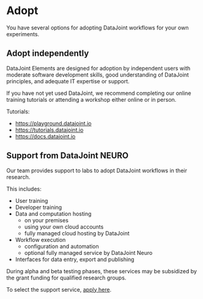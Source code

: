 # Adopt
You have several options for adopting DataJoint workflows for your own experiments.

## Adopt independently
DataJoint Elements are designed for adoption by independent users with moderate software development skills,  good understanding of DataJoint principles, and adequate IT expertise or support.

If you have not yet used DataJoint, we recommend completing our online training tutorials or attending a workshop either online or in person.

Tutorials:

* https://playground.datajoint.io
* https://tutorials.datajoint.io
* https://docs.datajoint.io

## Support from DataJoint NEURO
Our team provides support to labs to adopt DataJoint workflows in their research.

This includes:

* User training
* Developer training
* Data and computation hosting
  * on your premises
  * using your own cloud accounts
  * fully managed cloud hosting by DataJoint
* Workflow execution
  * configuration and automation
  * optional fully managed service by DataJoint Neuro
* Interfaces for data entry, export and publishing

During alpha and beta testing phases, these services may be subsidized by the grant funding for qualified research groups.

To select the support service, [apply here](./support.md).
